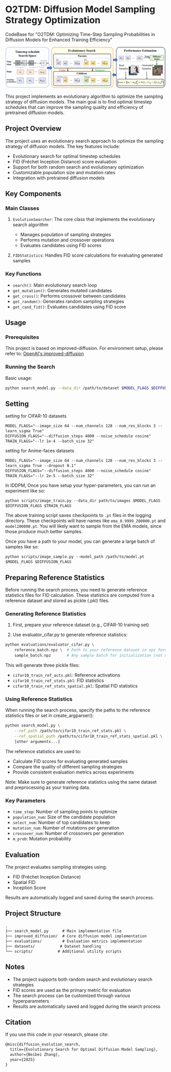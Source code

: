 # O2TDM: Diffusion Model Sampling Strategy Optimization

CodeBase for "O2TDM: Optimizing Time-Step Sampling Probabilities in Diffusion Models for Enhanced Training Efficiency"

![O2TDM Overview](./frame.png)

This project implements an evolutionary algorithm to optimize the sampling strategy of diffusion models. The main goal is to find optimal timestep schedules that can improve the sampling quality and efficiency of pretrained diffusion models.

## Project Overview

The project uses an evolutionary search approach to optimize the sampling strategy of diffusion models. The key features include:

- Evolutionary search for optimal timestep schedules
- FID (Fréchet Inception Distance) score evaluation
- Support for both random search and evolutionary optimization
- Customizable population size and mutation rates
- Integration with pretrained diffusion models

## Key Components

### Main Classes

1. `EvolutionSearcher`: The core class that implements the evolutionary search algorithm
   - Manages population of sampling strategies
   - Performs mutation and crossover operations
   - Evaluates candidates using FID scores

2. `FIDStatistics`: Handles FID score calculations for evaluating generated samples

### Key Functions

- `search()`: Main evolutionary search loop
- `get_mutation()`: Generates mutated candidates
- `get_cross()`: Performs crossover between candidates
- `get_random()`: Generates random sampling strategies
- `get_cand_fid()`: Evaluates candidates using FID score

## Usage

### Prerequisites

This project is based on improved-diffusion. For environment setup, please refer to:
[OpenAI's improved-diffusion](https://github.com/openai/improved-diffusion)

### Running the Search

Basic usage:
```bash
python search_model.py --data_dir /path/to/dataset $MODEL_FLAGS $DIFFUSION_FLAGS $TRAIN_FLAGS
```
## Setting
setting for CIFAR-10 datasets
```
MODEL_FLAGS="--image_size 64 --num_channels 128 --num_res_blocks 3 --learn_sigma True"
DIFFUSION_FLAGS="--diffusion_steps 4000 --noise_schedule cosine"
TRAIN_FLAGS="--lr 1e-4 --batch_size 32"
```

setting for Anime-faces datasets
```
MODEL_FLAGS="--image_size 64 --num_channels 128 --num_res_blocks 3 --learn_sigma True --dropout 0.1"
DIFFUSION_FLAGS="--diffusion_steps 4000 --noise_schedule cosine"
TRAIN_FLAGS="--lr 2e-5 --batch_size 32"
```

In IDDPM, Once you have setup your hyper-parameters, you can run an experiment like so:

```
python scripts/image_train.py --data_dir path/to/images $MODEL_FLAGS $DIFFUSION_FLAGS $TRAIN_FLAGS
```

The above training script saves checkpoints to `.pt` files in the logging directory. These checkpoints will have names like `ema_0.9999_200000.pt` and `model200000.pt`. You will likely want to sample from the EMA models, since those produce much better samples.

Once you have a path to your model, you can generate a large batch of samples like so:

```
python scripts/image_sample.py --model_path /path/to/model.pt $MODEL_FLAGS $DIFFUSION_FLAGS
```

## Preparing Reference Statistics

Before running the search process, you need to generate reference statistics files for FID calculation. These statistics are computed from a reference dataset and stored as pickle (.pkl) files.

### Generating Reference Statistics

1. First, prepare your reference dataset (e.g., CIFAR-10 training set)

2. Use evaluator_cifar.py to generate reference statistics:
```bash
python evaluations/evaluator_cifar.py \
    reference_batch.npz \  # Path to your reference dataset in npz format
    sample_batch.npz       # Any sample batch for initialization (not used for stats)
```

This will generate three pickle files:
- `cifar10_train_ref_acts.pkl`: Reference activations
- `cifar10_train_ref_stats.pkl`: FID statistics
- `cifar10_train_ref_stats_spatial.pkl`: Spatial FID statistics

### Using Reference Statistics

When running the search process, specify the paths to the reference statistics files or set in create_argparser():

```bash
python search_model.py \
    --ref_path /path/to/cifar10_train_ref_stats.pkl \
    --ref_spatial_path /path/to/cifar10_train_ref_stats_spatial.pkl \
    [other arguments...]
```

The reference statistics are used to:
- Calculate FID scores for evaluating generated samples
- Compare the quality of different sampling strategies
- Provide consistent evaluation metrics across experiments

Note: Make sure to generate reference statistics using the same dataset and preprocessing as your training data.

### Key Parameters

- `time_step`: Number of sampling points to optimize
- `population_num`: Size of the candidate population
- `select_num`: Number of top candidates to keep
- `mutation_num`: Number of mutations per generation
- `crossover_num`: Number of crossovers per generation
- `m_prob`: Mutation probability

## Evaluation

The project evaluates sampling strategies using:
- FID (Fréchet Inception Distance)
- Spatial FID
- Inception Score

Results are automatically logged and saved during the search process.

## Project Structure

```
.
├── search_model.py      # Main implementation file
├── improved_diffusion/  # Core diffusion model implementation
├── evaluations/         # Evaluation metrics implementation
├── datasets/           # Dataset handling
└── scripts/           # Additional utility scripts
```

## Notes

- The project supports both random search and evolutionary search strategies
- FID scores are used as the primary metric for evaluation
- The search process can be customized through various hyperparameters
- Results are automatically saved and logged during the search process

## Citation

If you use this code in your research, please cite:
```
@misc{diffusion_evolution_search,
  title={Evolutionary Search for Optimal Diffusion Model Sampling},
  author={Beibei Zhang},
  year={2025}
}
``` 